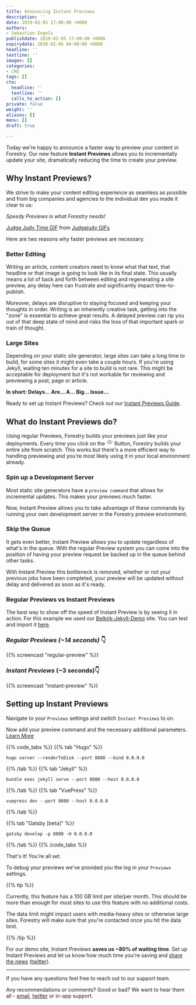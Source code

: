 ```yaml
---
title: Announcing Instant Previews
description: ''
date: 2019-02-05 17:00:00 +0000
authors:
- Sebastian Engels
publishdate: 2019-02-05 17:00:00 +0000
expirydate: 2030-02-05 04:00:00 +0000
headline: ''
textline: ''
images: []
categories:
- CMS
tags: []
cta:
  headline: ''
  textline: ''
  calls_to_action: []
private: false
weight: ''
aliases: []
menu: []
draft: true

---
```

Today we're happy to announce a faster way to preview your content in Forestry. Our new feature **Instant Previews** allows you to incrementally update your site, dramatically reducing the time to create your preview.

## Why Instant Previews?

We strive to make your content editing experience as seamless as possible and from big companies and agencies to the individual dev you made it clear to us:

_Speedy Previews is what Forestry needs!_

<div class="tenor-gif-embed" data-postid="10384335" data-share-method="host" data-width="100%" data-aspect-ratio="1.3315508021390374"><a href="[https://tenor.com/view/judge-judy-time-hurry-up-gif-10384335](https://tenor.com/view/judge-judy-time-hurry-up-gif-10384335 "https://tenor.com/view/judge-judy-time-hurry-up-gif-10384335")">Judge Judy Time GIF</a> from <a href="[https://tenor.com/search/judgejudy-gifs](https://tenor.com/search/judgejudy-gifs "https://tenor.com/search/judgejudy-gifs")">Judgejudy GIFs</a></div><script type="text/javascript" async src="[https://tenor.com/embed.js](https://tenor.com/embed.js "https://tenor.com/embed.js")"></script>

Here are two reasons why faster previews are necessary.

### Better Editing

Writing an article, content creators need to know what that text, that headline or that image is going to look like in its final state. This usually means a lot of back and forth between editing and regenerating a site preview, any delay here can frustrate and significantly impact time-to-publish.

Moreover, delays are disruptive to staying focused and keeping your thoughts in order. Writing is an inherently creative task, getting into the "zone" is essential to achieve great results. A delayed preview can rip you out of that deep state of mind and risks the loss of that important spark or train of thought.

### Large Sites

Depending on your static site generator, large sites can take a long time to build, for some sites it might even take a couple hours. If you're using Jekyll, waiting ten minutes for a site to build is not rare. This might be acceptable for deployment but it's not workable for reviewing and previewing a post, page or article.

**In short: Delays... Are... A... Big... Issue...**

Ready to set up Instant Previews? Check out our [Instant Previews Guide](/docs/instant-previews/).

## What do Instant Previews do?

Using regular Previews, Forestry builds your previews just like your deployments. Every time you click on the <svg xmlns="http://www.w3.org/2000/svg" width="18" height="18" viewBox="0 0 24 24"><g fill="none" fill-rule="evenodd" stroke="currentcolor" stroke-width="1.2"><path d="M12 18c6 0 10-6 10-6s-4-6-10-6-10 6-10 6 4 6 10 6z"></path><circle cx="12" cy="12" r="2"></circle></g></svg> Button, Forestry builds your entire site from scratch. This works but there's a more efficient way to handling previewing and you're most likely using it in your local environment already.

### Spin up a Development Server

Most static site generators have a `preview command` that allows for incremental updates. This makes your previews much faster.

Now, Instant Preview allows you to take advantage of these commands by running your own development server in the Forestry preview environment.

### Skip the Queue

It gets even better, Instant Preview allows you to update regardless of what's in the queue. With the regular Preview system you can come into the position of having your preview request be backed up in the queue behind other tasks.

With Instant Preview this bottleneck is removed, whether or not your previous jobs have been completed, your preview will be updated without delay and delivered as soon as it's ready.

### Regular Previews vs Instant Previews

The best way to show off the speed of Instant Preview is by seeing it in action. For this example we used our [Belkirk-Jekyll-Demo](https://github.com/forestryio-templates/belkirk-jekyll-demo/) site. You can test and import it [here](https://app.forestry.io/quick-start?repo=forestryio-templates/belkirk-jekyll-demo&provider=github&engine=jekyll).

### _Regular Previews (\~14 seconds)_ 👇

{{% screencast "regular-preview" %}}

### _Instant Previews_ (\~3 seconds)👇

{{% screencast "instant-preview" %}}

## Setting up Instant Previews

Navigate to your `Previews` settings and switch `Instant Previews` to on.

Now add your preview command and the necessary additional parameters. [Learn More](/docs/instant-previews/)

{{% code_tabs %}} {{% tab "Hugo" %}}

    hugo server --renderToDisk --port 8080 --bind 0.0.0.0

{{% /tab %}} {{% tab "Jekyll" %}}

    bundle exec jekyll serve --port 8080 --host 0.0.0.0

{{% /tab %}} {{% tab "VuePress" %}}

    vuepress dev --port 8080 --host 0.0.0.0

{{% /tab %}}

{{% tab "Gatsby \[beta\]" %}}

    gatsby develop -p 8080 -H 0.0.0.0

{{% /tab %}} {{% /code_tabs %}}

That's it! You're all set.

To debug your previews we've provided you the log in your `Previews` settings.

{{% tip %}}

Currently, this feature has a 100 GB limit per site/per month. This should be more than enough for most sites to use this feature with no additional costs.

The data limit might impact users with media-heavy sites or otherwise large sites. Forestry will make sure that you're contacted once you hit the data limit.

{{% /tip %}}

For our demo site, Instant Previews **saves us \~80% of waiting time**. Set up Instant Previews and let us know how much time you're saving and [share the news](https://twitter.com/intent/tweet?text=Who%20doesn%27t%20want%20Instant%20Previews%20for%20their%20static%20site%20CMS%3F!%20Forestry%20just%20made%20that%20happen.%20%23gostatic%20%23staticsites%20https%3A%2F%2Fforestry.io%2Fblog%2Fannouncing-instant-previews%2F) ([twitter](https://twitter.com/intent/tweet?text=Who%20doesn%27t%20want%20Instant%20Previews%20for%20their%20static%20site%20CMS%3F!%20Forestry%20just%20made%20that%20happen.%20%23gostatic%20%23staticsites%20https%3A%2F%2Fforestry.io%2Fblog%2Fannouncing-instant-previews%2F)).

***

If you have any questions feel free to reach out to our support team.

Any recommendations or comments? Good or bad? We want to hear them all - [email](https://forestry.io/support/), [twitter](https://twitter.com/forestryio) or in-app support.